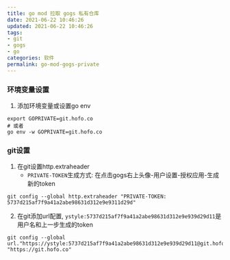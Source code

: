 ```yaml
---
title: go mod 拉取 gogs 私有仓库
date: 2021-06-22 10:46:26
updated: 2021-06-22 10:46:26
tags:
- git
- gogs
- go
categories: 软件
permalink: go-mod-gogs-private
---
```


### 环境变量设置
1. 添加环境变量或设置go env
```
export GOPRIVATE=git.hofo.co
# 或者
go env -w GOPRIVATE=git.hofo.co
```

### git设置
1. 在git设置http.extraheader
   - `PRIVATE-TOKEN`生成方式:  在点击gogs右上头像-用户设置-授权应用-生成新的token
```shell
git config --global http.extraheader "PRIVATE-TOKEN: 5737d215af7f9a41a2abe98631d312e9e9311d29d"
```
2. 在git添加url配置, `ystyle:5737d215af7f9a41a2abe98631d312e9e939d29d11`是用户名和上一步生成的token
```shell
git config --global url."https://ystyle:5737d215af7f9a41a2abe98631d312e9e939d29d11@git.hofo.co".insteadOf "https://git.hofo.co"
```
